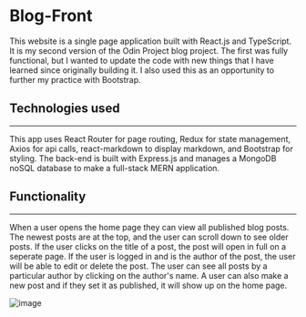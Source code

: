 # Blog-Front

This website is a single page application built with React.js and TypeScript. It is my second version of the Odin Project blog project. The first was fully functional, but I wanted to update the code with new things that I have learned since originally building it. I also used this as an opportunity to further my practice with Bootstrap.

## Technologies used

***

This app uses React Router for page routing, Redux for state management, Axios for api calls, react-markdown to display markdown, and Bootstrap for styling. The back-end is built with Express.js and manages a MongoDB noSQL database to make a full-stack MERN application.

## Functionality

***

When a user opens the home page they can view all published blog posts. The newest posts are at the top, and the user can scroll down to see older posts. If the user clicks on the title of a post, the post will open in full on a seperate page. If the user is logged in and is the author of the post, the user will be able to edit or delete the post. The user can see all posts by a particular author by clicking on the author's name. A user can also make a new post and if they set it as published, it will show up on the home page.

![image](https://user-images.githubusercontent.com/30156468/212110328-e3049fba-7d14-44b1-b8dd-84ec62cbab2b.png)
